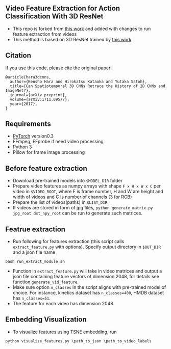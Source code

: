 ## Video Feature Extraction for Action Classification With 3D ResNet

* This repo is forked from [this work](https://github.com/kenshohara/video-classification-3d-cnn-pytorch) and added 
with changes to run feature extraction from videos
* This method is based on 3D ResNet trained by [this work](https://github.com/kenshohara/3D-ResNets-PyTorch)

## Citation
If you use this code, please cite the original paper:
```
@article{hara3dcnns,
  author={Kensho Hara and Hirokatsu Kataoka and Yutaka Satoh},
  title={Can Spatiotemporal 3D CNNs Retrace the History of 2D CNNs and ImageNet?},
  journal={arXiv preprint},
  volume={arXiv:1711.09577},
  year={2017},
}
```

## Requirements
* [PyTorch](http://pytorch.org/) version0.3
* FFmpeg, FFprobe if need video processing
* Python 3
* Pillow for frame image processing

## Before feature extraction
* Download pre-trained models into ```$MODEL_DIR``` folder
* Prepare video features as numpy arrays with shape ```F x H x W x C``` per video in ```$VIDEO_ROOT```, where 
F is frame number, H and W are height and width of videos and C is number of channels (3 for RGB)
* Prepare the list of videos(paths) in ```$LIST_DIR```
* If videos are stored in form of jpg files, ```python generate_matrix.py jpg_root dst_npy_root``` can be run to 
generate such matrices.

## Featrue extraction
* Run following for features extraction (this script calls ```extract_feature.py``` with options). Specify output 
directory in ```$OUT_DIR``` and a json file name 
```
bash run_extract_module.sh
``` 
* Function in ```extract_feature.py``` will take in video matrices and output a json file containing feature vectors 
of dimension 2048, for details see function ```generate_vid_feature```. 
* Make sure option ```n_classes``` in the script aligns with pre-trained model of choice. For instance, kinetics 
dataset has ```n_classes=400```, HMDB dataset has ```n_classes=51```.
* The feature for each video has dimension 2048.

## Embedding Visualization
* To visualize features using TSNE embedding, run
```
python visualize_features.py \path_to_json \path_to_video_labels
```



